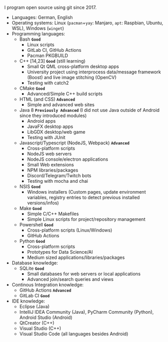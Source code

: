 I program open source using git since 2017.

- Languages: German, English
- Operating systems: Linux (`pacman`+`yay`: Manjaro, `apt`: Raspbian, Ubuntu, WSL), Windows (`winget`)
- Programming languages:
  - Bash **`Good`**
    - Linux scripts
    - GitLab CI, GitHub Actions
    - Pacman PKGBUILD
  - C++ [14,23] **`Good`** (still learning)
    - Small Qt QML cross-platform desktop apps
    - University project using interprocess data/message framework (Boost) and live image stitching (OpenCV)
    - Testing with catch2
  - CMake **`Good`**
    - Advanced/Simple C++ build scripts
  - HTML (and CSS) **`Advanced`**
    - Simple and advanced web sites
  - Java 8 **`Previously Advanced`** (I did not use Java outside of Android since they introduced modules)
    - Android apps
    - JavaFX desktop apps
    - LibGDX desktop/web game
    - Testing with JUnit
  - Javascript/Typescript (NodeJS, Webpack) **`Advanced`**
    - Cross-platform scripts
    - NodeJS web servers
    - NodeJS console/electron applications
    - Small Web extensions
    - NPM libraries/packages
    - Discord/Telegram/Twitch bots
    - Testing with mocha and chai
  - NSIS **`Good`**
    - Windows installers (Custom pages, update environment variables, registry entries to detect previous installed versions/infos)
  - Make **`Good`**
    - Simple C/C++ Makefiles
    - Simple Linux scripts for project/repository management
  - Powershell **`Good`**
    - Cross-platform scripts (Linux/Windows)
    - GitHub Actions
  - Python **`Good`**
    - Cross-platform scripts
    - Prototypes for Data Science/AI
    - Medium sized applications/libraries/packages
- Database knowledge:
  - SQLite **`Good`**
    - Small databases for web servers or local applications
    - Advanced join/search queries and views
- Continous Integration knowledge:
  - GitHub Actions **`Advanced`**
  - GitLab CI **`Good`**
- IDE knowledge:
  - Eclipse (Java)
  - IntelliJ IDEA Community (Java), PyCharm Community (Python), Android Studio (Android)
  - QtCreator (C++)
  - Visual Studio (C++)
  - Visual Studio Code (all languages besides Android)
